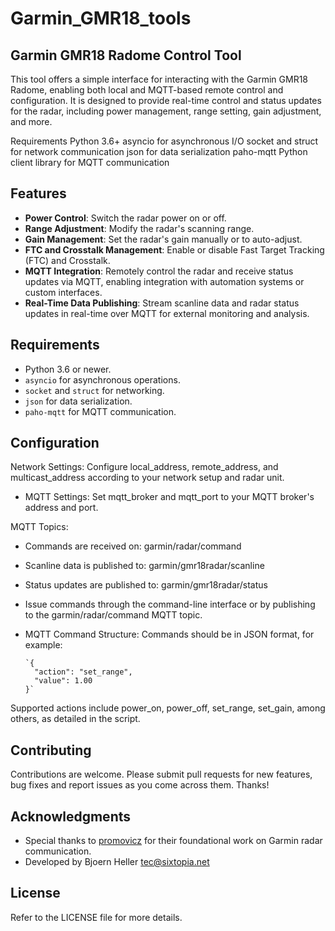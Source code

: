 # Garmin_GMR18_tools
## Garmin GMR18 Radome Control Tool

This tool offers a simple interface for interacting with the Garmin GMR18 Radome, enabling both local and MQTT-based remote control and configuration. 
It is designed to provide real-time control and status updates for the radar, including power management, range setting, gain adjustment, and more.

Requirements
Python 3.6+
asyncio for asynchronous I/O
socket and struct for network communication
json for data serialization
paho-mqtt Python client library for MQTT communication

## Features

- **Power Control**: Switch the radar power on or off.
- **Range Adjustment**: Modify the radar's scanning range.
- **Gain Management**: Set the radar's gain manually or to auto-adjust.
- **FTC and Crosstalk Management**: Enable or disable Fast Target Tracking (FTC) and Crosstalk.
- **MQTT Integration**: Remotely control the radar and receive status updates via MQTT, enabling integration with automation systems or custom interfaces.
- **Real-Time Data Publishing**: Stream scanline data and radar status updates in real-time over MQTT for external monitoring and analysis.

## Requirements

- Python 3.6 or newer.
- `asyncio` for asynchronous operations.
- `socket` and `struct` for networking.
- `json` for data serialization.
- `paho-mqtt` for MQTT communication.

## Configuration
Network Settings: Configure local_address, remote_address, and multicast_address according to your network setup and radar unit.
- MQTT Settings: Set mqtt_broker and mqtt_port to your MQTT broker's address and port.

MQTT Topics:
- Commands are received on: garmin/radar/command
- Scanline data is published to: garmin/gmr18radar/scanline
- Status updates are published to: garmin/gmr18radar/status

- Issue commands through the command-line interface or by publishing to the garmin/radar/command MQTT topic.
- MQTT Command Structure:
Commands should be in JSON format, for example:

      `{
        "action": "set_range",
        "value": 1.00
      }`

 Supported actions include power_on, power_off, set_range, set_gain, among others, as detailed in the script.

## Contributing
Contributions are welcome. Please submit pull requests for new features, bug fixes and report issues as you come across them. Thanks!


## Acknowledgments

- Special thanks to [promovicz](https://github.com/promovicz/garmin-radar) for their foundational work on Garmin radar communication.
- Developed by Bjoern Heller <tec@sixtopia.net>

## License
Refer to the LICENSE file for more details.
